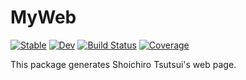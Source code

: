 # MyWeb

[![Stable](https://img.shields.io/badge/docs-stable-blue.svg)](https://Shoichiro-Tsutsui.github.io/MyWeb.jl/stable)
[![Dev](https://img.shields.io/badge/docs-dev-blue.svg)](https://Shoichiro-Tsutsui.github.io/MyWeb.jl/dev)
[![Build Status](https://travis-ci.com/Shoichiro-Tsutsui/MyWeb.jl.svg?branch=master)](https://travis-ci.com/Shoichiro-Tsutsui/MyWeb.jl)
[![Coverage](https://codecov.io/gh/Shoichiro-Tsutsui/MyWeb.jl/branch/master/graph/badge.svg)](https://codecov.io/gh/Shoichiro-Tsutsui/MyWeb.jl)

This package generates Shoichiro Tsutsui's web page.
